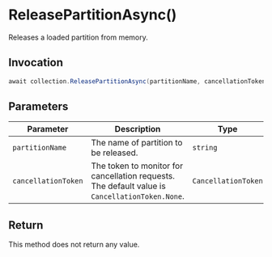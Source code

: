 # ReleasePartitionAsync()

Releases a loaded partition from memory.

## Invocation

```c#
await collection.ReleasePartitionAsync(partitionName, cancellationToken = default);
```

## Parameters

| Parameter           | Description                                                                                                   | Type                            | Required |
| ------------------- | ------------------------------------------------------------------------------------------------------------- | ------------------------------- | -------- |
| `partitionName`     | The name of partition to be released.                                                                         | `string`                        | True     |
| `cancellationToken` | The token to monitor for cancellation requests. The default value is `CancellationToken.None`.                | `CancellationToken`             | False    |

## Return

This method does not return any value.
